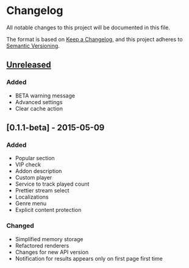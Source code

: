 # Changelog
All notable changes to this project will be documented in this file.

The format is based on [Keep a Changelog](https://keepachangelog.com/en/1.0.0/),
and this project adheres to [Semantic Versioning](https://semver.org/spec/v2.0.0.html).

## [Unreleased]
### Added
- BETA warning message
- Advanced settings
- Clear cache action

## [0.1.1-beta] - 2015-05-09
### Added
- Popular section
- VIP check
- Addon description
- Custom player
- Service to track played count
- Prettier stream select
- Localizations
- Genre menu
- Explicit content protection

### Changed
- Simplified memory storage
- Refactored renderers
- Changes for new API version
- Notification for results appears only on first page first time


[Unreleased]: https://github.com/olivierlacan/keep-a-changelog/compare/v0.1.1-beta...HEAD
[0.1.1]: https://github.com/olivierlacan/keep-a-changelog/releases/tag/v0.1.1-beta


